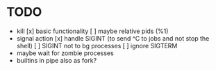# TODO
- kill
    [x] basic functionality
    [ ] maybe relative pids (%1)
- signal action
    [x] handle SIGINT (to send ^C to jobs and not stop the shell)
    [ ] SIGINT not to bg processes
    [ ] ignore SIGTERM
- maybe wait for zombie processes
- builtins in pipe also as fork?

